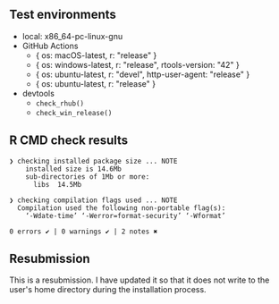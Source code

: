 ## Test environments

- local: x86_64-pc-linux-gnu
- GitHub Actions
  - { os: macOS-latest, r: "release" }
  - { os: windows-latest, r: "release", rtools-version: "42" }
  - { os: ubuntu-latest, r: "devel", http-user-agent: "release" }
  - { os: ubuntu-latest, r: "release" }
- devtools
  - `check_rhub()`
  - `check_win_release()`

## R CMD check results

```
❯ checking installed package size ... NOTE
    installed size is 14.6Mb
    sub-directories of 1Mb or more:
      libs  14.5Mb

❯ checking compilation flags used ... NOTE
  Compilation used the following non-portable flag(s):
    ‘-Wdate-time’ ‘-Werror=format-security’ ‘-Wformat’

0 errors ✔ | 0 warnings ✔ | 2 notes ✖
```

## Resubmission

This is a resubmission.
I have updated it so that it does not write to the user's home directory during the installation process.
